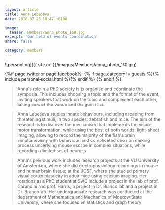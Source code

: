 ```yaml
---
layout: article
title: Anna Lebedeva
date: 2018-07-25 18:47 +0100

image:
  teaser: Members/anna_photo_160.jpg
excerpt: 'Our head of events coordination'
share: false

category: members
---
```


![personImg]({{ site.url }}/images/Members/anna_photo_160.jpg)



{%if page.twitter or page.facebook%}
{% if page.category != guests %}{% include personal-social.html %}{% endif %}
{% endif %}

> Anna's role in a PhD society is to organise and coordinate the symposia.
 This includes choosing a topic and the format of the event, inviting speakers
  that work on the topic and complement each other, taking care of the venue
   and the guest list.

> Anna Lebedeva studies innate behaviours, including escaping from threatening stimuli, in two species: zebrafish and mice.
 The aim of the research is to discover the mechanism that implements the visuo-motor transformation,
  while using the best of both worlds: light-sheet imaging, allowing to record the majority of the fish's brain
   simultaneously with behaviour, and complicated decision making process underlying mouse escape in complex situations,
    while recording a limited set of neurons.

> Anna's previous work includes research projects at the VU University of Amsterdam,
 where she did electrophysiology recordings in mouse and human brain tissue; at the UCSF,
  where she studied primary visual cortex plasticity in adult mice using calcium imaging.
   Her rotations as a PhD student at SWC include a project in the lab of prof. Carandini and prof.
    Harris, a project in Dr. Bianco lab and a project in Dr. Branco lab. Her undergraduate research
     was conducted at the department of Mathematics and Mechanics of Moscow State University, where
      she focused on statistics and graph theory


